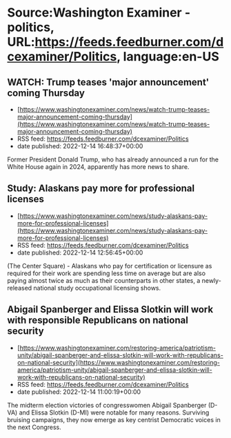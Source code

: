 # Source:Washington Examiner - politics, URL:https://feeds.feedburner.com/dcexaminer/Politics, language:en-US

## WATCH: Trump teases 'major announcement' coming Thursday
 - [https://www.washingtonexaminer.com/news/watch-trump-teases-major-announcement-coming-thursday](https://www.washingtonexaminer.com/news/watch-trump-teases-major-announcement-coming-thursday)
 - RSS feed: https://feeds.feedburner.com/dcexaminer/Politics
 - date published: 2022-12-14 16:48:37+00:00

Former President Donald Trump, who has already announced a run for the White House again in 2024, apparently has more news to share.

## Study: Alaskans pay more for professional licenses
 - [https://www.washingtonexaminer.com/news/study-alaskans-pay-more-for-professional-licenses](https://www.washingtonexaminer.com/news/study-alaskans-pay-more-for-professional-licenses)
 - RSS feed: https://feeds.feedburner.com/dcexaminer/Politics
 - date published: 2022-12-14 12:56:45+00:00

(The Center Square) - Alaskans who pay for certification or licensure as required for their work are spending less time on average but are also paying almost twice as much as their counterparts in other states, a newly-released national study occupational licensing shows.

## Abigail Spanberger and Elissa Slotkin will work with responsible Republicans on national security
 - [https://www.washingtonexaminer.com/restoring-america/patriotism-unity/abigail-spanberger-and-elissa-slotkin-will-work-with-republicans-on-national-security](https://www.washingtonexaminer.com/restoring-america/patriotism-unity/abigail-spanberger-and-elissa-slotkin-will-work-with-republicans-on-national-security)
 - RSS feed: https://feeds.feedburner.com/dcexaminer/Politics
 - date published: 2022-12-14 11:00:19+00:00

The midterm election victories of congresswomen Abigail Spanberger (D-VA) and Elissa Slotkin (D-MI) were notable for many reasons. Surviving bruising campaigns, they now emerge as key centrist Democratic voices in the next Congress.

